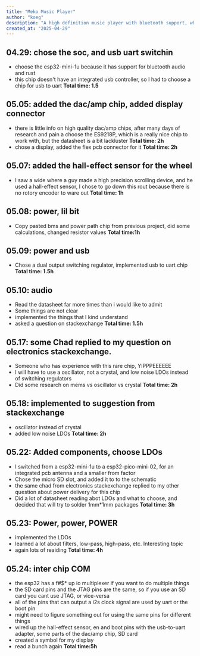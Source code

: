 ```yaml
---
title: "Meko Music Player"
author: "koeg"
description: "A high definition music player with bluetooth support, which has an e paper display and a physical wheel"
created_at: "2025-04-29"
---
```

## 04.29: chose the soc, and usb uart switchin
- choose the esp32-mini-1u because it has support for bluetooth audio and rust 
- this chip doesn't have an integrated usb controller, so I had to choose a chip for usb to uart
**Total time: 1.5**
## 05.05: added the dac/amp chip, added display connector
- there is little info on high quality dac/amp chips, after many days of research and pain a choose the ES9218P, which is a really nice chip to work with, but the datasheet is a bit lackluster
**Total time: 2h**
- chose a display, added the flex pcb connector for it
**Total time: 2h**
## 05.07: added the hall-effect sensor for the wheel
- I saw a wide where a guy made a high precision scrolling device, and he used a hall-effect sensor, I chose to go down this rout because there is no rotory encoder to ware out 
**Total time: 1h**
## 05.08: power, lil bit
- Copy pasted bms and power path chip from previous project, did some calculations, changed resistor values
**Total time:1h**
## 05.09: power and usb
- Chose a dual output switching regulator, implemented usb to uart chip
**Total time: 1.5h**
## 05.10: audio
- Read the datasheet far more times than i would like to admit
- Some things are not clear 
- implemented the things that I kind understand 
- asked a question on stackexchange
**Total time: 1.5h**
## 05.17: some Chad replied to my question on electronics stackexchange. 
- Someone who has experience with this rare chip, YIPPPEEEEEE
- I will have to use a oscillator, not a crystal, and low noise LDOs instead of switching regulators
- Did some research on mems vs oscillator vs crystal
**Total time: 2h**
## 05.18: implemented to suggestion from stackexchange
- oscillator instead of crystal
- added low noise LDOs
**Total time: 2h**
## 05.22: Added components, choose LDOs
- I switched from a esp32-mini-1u to a esp32-pico-mini-02, for an integrated pcb antenna and a smaller from factor
- Chose the micro SD slot, and added it to to the schematic
- the same chad from electronics stackexchange replied to my other question about power delivery for this chip
- Did a lot of datasheet reading abot LDOs and what to choose, and decided that will try to solder 1mm*1mm packages 
**Total time: 3h**
## 05.23: Power, power, POWER 
- implemented the LDOs
- learned a lot about filters, low-pass, high-pass, etc. Interesting topic 
- again lots of reaiding
**Total time: 4h**
## 05.24: inter chip COM 
- the esp32 has a f#$* up io multiplexer if you want to do multiple things
- the SD card pins and the JTAG pins are the same, so if you use an SD card you cant use JTAG, or vice-versa 
- all of the pins that can output a i2s clock signal are used by uart or the boot pin
- might need to figure something out for using the same pins for different things
- wired up the hall-effect sensor, en and boot pins with the usb-to-uart adapter, some parts of the dac/amp chip, SD card
- created a symbol for my display
- read a bunch again
**Total time:5h**
